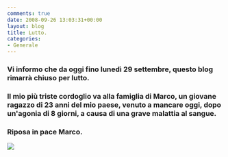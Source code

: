 ```yaml
---
comments: true
date: 2008-09-26 13:03:31+00:00
layout: blog
title: Lutto.
categories:
- Generale
---
```


### **Vi informo che da oggi fino lunedì 29 settembre, questo blog rimarrà chiuso per lutto.**




### **Il mio più triste cordoglio va alla famiglia di Marco, un giovane ragazzo di 23 anni del mio paese, venuto a mancare oggi, dopo un'agonia di 8 giorni, a causa di una grave malattia al sangue.**




### **Riposa in pace Marco.**




[![](http://www.allfreeportal.com/imghost/thumbs/850670lutto.png)](http://www.allfreeportal.com/imghost/viewer.php?id=850670lutto.png)
